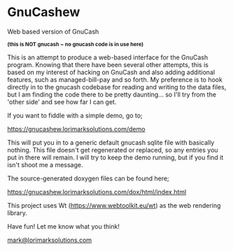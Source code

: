# GnuCashew
Web based version of GnuCash

<small><b>(this is NOT gnucash ~ no gnucash code is in use here)</b></small>

This is an attempt to produce a web-based interface for the
 GnuCash program.  Knowing that there have been several other
 attempts, this is based on my interest of hacking on GnuCash
 and also adding additional features, such as managed-bill-pay
 and so forth.  My preference is to hook directly in to the
 gnucash codebase for reading and writing to the data files,
 but I am finding the code there to be pretty daunting... so
 I'll try from the 'other side' and see how far I can get.

If you want to fiddle with a simple demo, go to;

https://gnucashew.lorimarksolutions.com/demo

This will put you in to a generic default gnucash sqlite file
 with basically nothing.  This file doesn't get regenerated
 or replaced, so any entries you put in there will remain.  I
 will try to keep the demo running, but if you find it isn't
 shoot me a message.

The source-generated doxygen files can be found here;

https://gnucashew.lorimarksolutions.com/dox/html/index.html

This project uses Wt (https://www.webtoolkit.eu/wt) as the
 web rendering library.

Have fun!  Let me know what you think!

mark@lorimarksolutions.com

